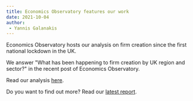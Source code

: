 ```yaml
---
title: Economics Observatory features our work 
date: 2021-10-04
author: 
 - Yannis Galanakis
---
```


Economics Observatory hosts our analysis on firm creation since the first national lockdown in the UK.

<!--more-->

We answer "What has been happening to firm creation by UK region and sector?" in the recent post of Economics Observatory.

Read our analysis [here](https://www.economicsobservatory.com/what-has-been-happening-to-firm-creation-by-uk-region-and-sector).

Do you want to find out more? Read our [latest report](/reports/monthly/oct2021/).
